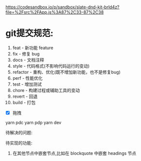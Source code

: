 https://codesandbox.io/p/sandbox/slate-dnd-kit-brld4z?file=%2Fsrc%2FApp.js%3A87%2C33-87%2C38

# git提交规范:

1. feat - 新功能 feature
2. fix - 修复 bug
3. docs - 文档注释
4. style - 代码格式(不影响代码运行的变动)
5. refactor - 重构、优化(既不增加新功能，也不是修复bug)
6. perf - 性能优化
7. test - 增加测试
8. chore - 构建过程或辅助工具的变动
9. revert - 回退
10. build - 打包

- [x] 拖拽

yarn pdc
yarn pdp
yarn dev

待解决的问题:

待实现的功能:

1. 在其他节点中嵌套节点,比如在 blockquote 中嵌套 headings 节点
